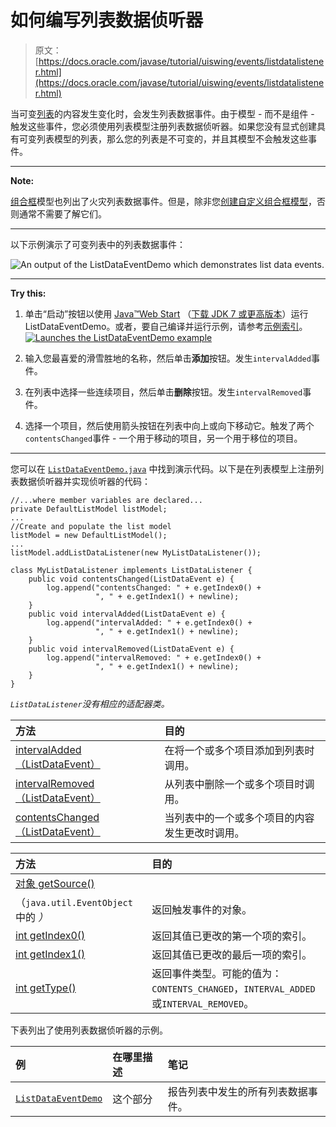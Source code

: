 # 如何编写列表数据侦听器

> 原文： [https://docs.oracle.com/javase/tutorial/uiswing/events/listdatalistener.html](https://docs.oracle.com/javase/tutorial/uiswing/events/listdatalistener.html)

当可变[列表](../components/list.html)的内容发生变化时，会发生列表数据事件。由于模型 - 而不是组件 - 触发这些事件，您必须使用列表模型注册列表数据侦听器。如果您没有显式创建具有可变列表模型的列表，那么您的列表是不可变的，并且其模型不会触发这些事件。

* * *

**Note:** 

[组合框](../components/combobox.html)模型也列出了火灾列表数据事件。但是，除非您[创建自定义组合框模型](../components/combobox.html#datsun)，否则通常不需要了解它们。

* * *

以下示例演示了可变列表中的列表数据事件：

![An output of the ListDataEventDemo which demonstrates list data events. ](img/30ed91ef6f197343ddb152e3180b50b7.jpg)

* * *

**Try this:** 

1.  单击“启动”按钮以使用 [Java™Web Start](http://www.oracle.com/technetwork/java/javase/javawebstart/index.html) （[下载 JDK 7 或更高版本](http://www.oracle.com/technetwork/java/javase/downloads/index.html)）运行 ListDataEventDemo。或者，要自己编译并运行示例，请参考[示例索引](../examples/events/index.html#ListDataEventDemo)。 [![Launches the ListDataEventDemo example](img/4707a69a17729d71c56b2bdbbb4cc61c.jpg)](https://docs.oracle.com/javase/tutorialJWS/samples/uiswing/ListDataEventDemoProject/ListDataEventDemo.jnlp) 

2.  输入您最喜爱的滑雪胜地的名称，然后单击**添加**按钮。发生`intervalAdded`事件。
3.  在列表中选择一些连续项目，然后单击**删除**按钮。发生`intervalRemoved`事件。
4.  选择一个项目，然后使用箭头按钮在列表中向上或向下移动它。触发了两个`contentsChanged`事件 - 一个用于移动的项目，另一个用于移位的项目。

* * *

您可以在 [`ListDataEventDemo.java`](../examples/events/ListDataEventDemoProject/src/events/ListDataEventDemo.java) 中找到演示代码。以下是在列表模型上注册列表数据侦听器并实现侦听器的代码：

```
//...where member variables are declared...
private DefaultListModel listModel;
...
//Create and populate the list model
listModel = new DefaultListModel();
...
listModel.addListDataListener(new MyListDataListener());

class MyListDataListener implements ListDataListener {
    public void contentsChanged(ListDataEvent e) {
        log.append("contentsChanged: " + e.getIndex0() +
                   ", " + e.getIndex1() + newline);
    }
    public void intervalAdded(ListDataEvent e) {
        log.append("intervalAdded: " + e.getIndex0() +
                   ", " + e.getIndex1() + newline);
    }
    public void intervalRemoved(ListDataEvent e) {
        log.append("intervalRemoved: " + e.getIndex0() +
                   ", " + e.getIndex1() + newline);
    }
} 

```

_`ListDataListener`没有相应的适配器类。_

| 方法 | 目的 |
| :-- | :-- |
| [intervalAdded（ListDataEvent）](https://docs.oracle.com/javase/8/docs/api/javax/swing/event/ListDataListener.html#intervalAdded-javax.swing.event.ListDataEvent-) | 在将一个或多个项目添加到列表时调用。 |
| [intervalRemoved（ListDataEvent）](https://docs.oracle.com/javase/8/docs/api/javax/swing/event/ListDataListener.html#intervalRemoved-javax.swing.event.ListDataEvent-) | 从列表中删除一个或多个项目时调用。 |
| [contentsChanged（ListDataEvent）](https://docs.oracle.com/javase/8/docs/api/javax/swing/event/ListDataListener.html#contentsChanged-javax.swing.event.ListDataEvent-) | 当列表中的一个或多个项目的内容发生更改时调用。 |

| 方法 | 目的 |
| :-- | :-- |
| [对象 getSource()](https://docs.oracle.com/javase/8/docs/api/java/util/EventObject.html#getSource--)
（`java.util.EventObject` 中的 _）_ | 返回触发事件的对象。 |
| [int getIndex0()](https://docs.oracle.com/javase/8/docs/api/javax/swing/event/ListDataEvent.html#getIndex0--) | 返回其值已更改的第一个项的索引。 |
| [int getIndex1()](https://docs.oracle.com/javase/8/docs/api/javax/swing/event/ListDataEvent.html#getIndex1--) | 返回其值已更改的最后一项的索引。 |
| [int getType()](https://docs.oracle.com/javase/8/docs/api/javax/swing/event/ListDataEvent.html#getType--) | 返回事件类型。可能的值为：`CONTENTS_CHANGED`，`INTERVAL_ADDED`或`INTERVAL_REMOVED`。 |

下表列出了使用列表数据侦听器的示例。

| 例 | 在哪里描述 | 笔记 |
| :-- | :-- | :-- |
| [`ListDataEventDemo`](../examples/events/index.html#ListDataEventDemo) | 这个部分 | 报告列表中发生的所有列表数据事件。 |